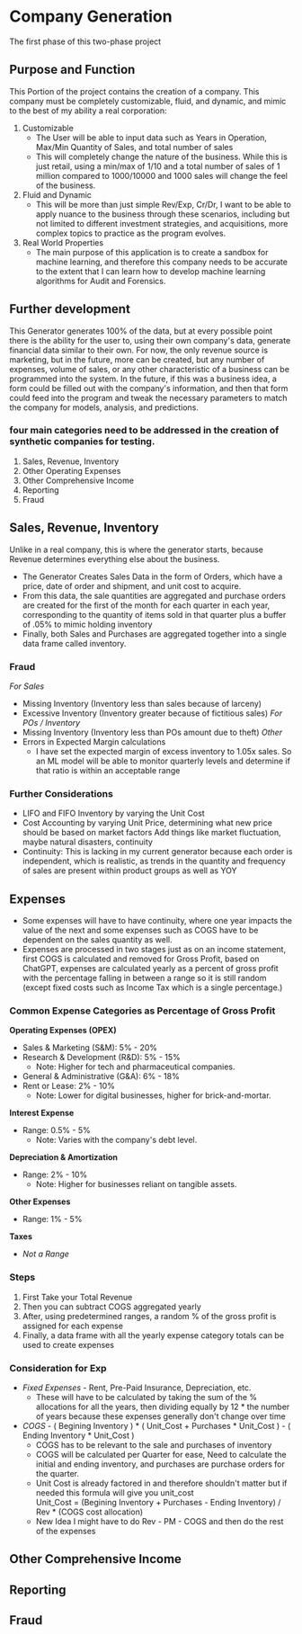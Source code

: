 # Company Generation 
The first phase of this two-phase project
## Purpose and Function
This Portion of the project contains the creation of a company. This company must be completely customizable, fluid, and dynamic, and mimic to the best of my ability a real corporation:
1. Customizable
   - The User will be able to input data such as Years in Operation, Max/Min Quantity of Sales, and total number of sales
   - This will completely change the nature of the business. While this is just retail, using a min/max of 1/10 and a total number of sales of 1 million compared to 1000/10000 and 1000 sales
  will change the feel of the business.
2. Fluid and Dynamic
   - This will be more than just simple Rev/Exp, Cr/Dr, I want to be able to apply nuance to the business through these scenarios, including but not limited to different investment strategies,
  and acquisitions, more complex topics to practice as the program evolves.
3. Real World Properties
    - The main purpose of this application is to create a sandbox for machine learning, and therefore this company needs to be accurate to the extent that I can learn how to develop machine learning
   algorithms for Audit and Forensics. 

## Further development
This Generator generates 100% of the data, but at every possible point there is the ability for the user to, using their own company's data, generate financial data similar to their own. For now, the only revenue source is marketing, but in the future, more can be created, but any number of expenses, volume of sales, or any other characteristic of a business can be programmed into the system. In the future, if this was a business idea, a form could be filled out with the company's information, and then that form could feed into the program and tweak the necessary parameters to match the company for models, analysis, and predictions. 

### four main categories need to be addressed in the creation of synthetic companies for testing.
1. Sales, Revenue, Inventory
2. Other Operating Expenses
3. Other Comprehensive Income
4. Reporting
5. Fraud

## Sales, Revenue, Inventory
Unlike in a real company, this is where the generator starts, because Revenue determines everything else about the business. 
- The Generator Creates Sales Data in the form of Orders, which have a price, date of order and shipment, and unit cost to acquire.
- From this data, the sale quantities are aggregated and purchase orders are created for the first of the month for each quarter in each year, corresponding to the quantity of items sold in that quarter plus a buffer of .05% to mimic holding inventory
- Finally, both Sales and Purchases are aggregated together into a single data frame called inventory.
### Fraud
*For Sales*
- Missing Inventory (Inventory less than sales because of larceny)
- Excessive Inventory (Inventory greater because of fictitious sales)
*For POs / Inventory*
- Missing Inventory (Inventory less than POs amount due to theft)
*Other*
- Errors in Expected Margin calculations
    - I have set the expected margin of excess inventory to 1.05x sales. So an ML model will be able to monitor quarterly levels and determine if that ratio is within an acceptable range
### Further Considerations
- LIFO and FIFO Inventory by varying the Unit Cost
- Cost Accounting by varying Unit Price, determining what new price should be based on market factors
Add things like market fluctuation, maybe natural disasters, continuity
- Continuity: This is lacking in my current generator because each order is independent, which is realistic, as trends in the quantity and frequency of sales are present within product groups as well as YOY

## Expenses
- Some expenses will have to have continuity, where one year impacts the value of the next and some expenses such as COGS have to be dependent on the sales quantity as well.
- Expenses are processed in two stages just as on an income statement, first COGS is calculated and removed for Gross Profit, based on ChatGPT, expenses are calculated yearly as a percent of gross profit with the percentage falling in between a range so it is still random (except fixed costs such as Income Tax which is a single percentage.) 

### Common Expense Categories as Percentage of Gross Profit
**Operating Expenses (OPEX)**
- Sales & Marketing (S&M): 5% - 20%
- Research & Development (R&D): 5% - 15%
  - Note: Higher for tech and pharmaceutical companies.
- General & Administrative (G&A): 6% - 18%
- Rent or Lease: 2% - 10%
  - Note: Lower for digital businesses, higher for brick-and-mortar.

**Interest Expense**
- Range: 0.5% - 5%
  - Note: Varies with the company's debt level.

**Depreciation & Amortization**
- Range: 2% - 10%
  - Note: Higher for businesses reliant on tangible assets.

**Other Expenses**
- Range: 1% - 5%

**Taxes**
- *Not a Range*


### Steps
1. First Take your Total Revenue
2. Then you can subtract COGS aggregated yearly
4. After, using predetermined ranges, a random % of the gross profit is assigned for each expense
5. Finally, a data frame with all the yearly expense category totals can be used to create expenses
### Consideration for Exp
- *Fixed Expenses* - Rent, Pre-Paid Insurance, Depreciation, etc.
   - These will have to be calculated by taking the sum of the % allocations for all the years, then dividing equally by 12 * the number of years because these expenses generally don't change over time
- *COGS* - ( Begining Inventory ) * ( Unit_Cost + Purchases * Unit_Cost ) - ( Ending Inventory * Unit_Cost )
   - COGS has to be relevant to the sale and purchases of inventory
   - COGS will be calculated per Quarter for ease, Need to calculate the initial and ending inventory, and purchases are purchase orders for the quarter.
   - Unit Cost is already factored in and therefore shouldn't matter but if needed this formula will give you unit_cost \
     Unit_Cost = (Begining Inventory + Purchases - Ending Inventory) / Rev * (COGS cost allocation)
  - New Idea I might have to do Rev - PM - COGS and then do the rest of the expenses
## Other Comprehensive Income
## Reporting
## Fraud
